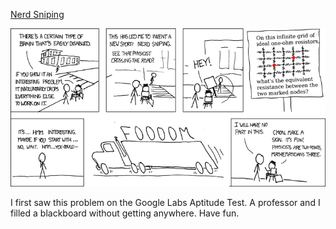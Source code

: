 [Nerd Sniping](https://xkcd.com/356)

![Nerd Sniping](./random_comic.png)

I first saw this problem on the Google Labs Aptitude Test.  A professor and I filled a blackboard without getting anywhere.  Have fun.

